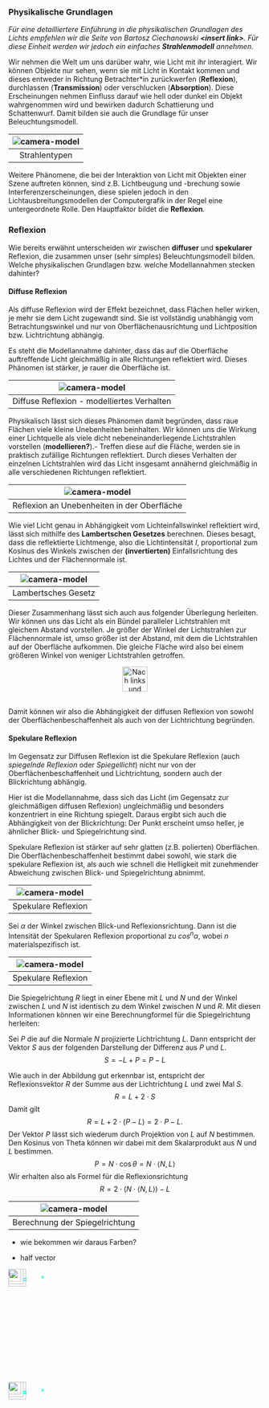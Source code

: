 ### Physikalische Grundlagen

*Für eine detailliertere Einführung in die physikalischen Grundlagen des Lichts empfehlen wir die Seite von Bartosz Ciechanowski **\<insert link\>**. Für diese Einheit werden wir jedoch ein einfaches **Strahlenmodell** annehmen.*

Wir nehmen die Welt um uns darüber wahr, wie Licht mit ihr interagiert. Wir können Objekte nur sehen, wenn sie mit Licht in Kontakt kommen und dieses entweder in Richtung Betrachter*in zurückwerfen (**Reflexion**), durchlassen (**Transmission**) oder verschlucken (**Absorption**). Diese Erscheinungen nehmen Einfluss darauf wie hell oder dunkel ein Objekt wahrgenommen wird und bewirken dadurch Schattierung und Schattenwurf. Damit bilden sie auch die Grundlage für unser Beleuchtungsmodell.

| ![camera-model](./ray_types.png?as=webp) |
| :--------------: |
| Strahlentypen |


Weitere Phänomene, die bei der Interaktion von Licht mit Objekten einer Szene auftreten können, sind z.B. Lichtbeugung und -brechung sowie Interferenzerscheinungen, diese spielen jedoch in den Lichtausbreitungsmodellen der Computergrafik in der Regel eine untergeordnete Rolle. Den Hauptfaktor bildet die **Reflexion**.

### Reflexion

Wie bereits erwähnt unterscheiden wir zwischen **diffuser** und **spekularer** Reflexion, die zusammen unser (sehr simples) Beleuchtungsmodell bilden.
Welche physikalischen Grundlagen bzw. welche Modellannahmen stecken dahinter?

#### Diffuse Reflexion
Als diffuse Reflexion wird der Effekt bezeichnet, dass Flächen heller wirken, je mehr sie dem Licht zugewandt sind.
Sie ist vollständig unabhängig vom Betrachtungswinkel und nur von Oberflächenausrichtung und Lichtposition bzw. Lichtrichtung abhängig.

Es steht die Modellannahme dahinter, dass das auf die Oberfläche auftreffende Licht gleichmäßig in alle Richtungen reflektiert wird. Dieses Phänomen ist stärker, je rauer die Oberfläche ist. 

| ![camera-model](./diffuse.png?as=webp) |
| :--------------: |
| Diffuse Reflexion - modelliertes Verhalten |

Physikalisch lässt sich dieses Phänomen damit begründen, dass raue Flächen viele kleine Unebenheiten beinhalten. Wir können uns die Wirkung einer Lichtquelle als viele dicht nebeneinanderliegende Lichtstrahlen vorstellen (**modellieren?**).- Treffen diese auf die Fläche, werden sie in praktisch zufällige Richtungen reflektiert. Durch dieses Verhalten der einzelnen Lichtstrahlen wird das Licht insgesamt annähernd gleichmäßig in alle verschiedenen Richtungen reflektiert.

| ![camera-model](./diffuse_zoom.png?as=webp) |
| :--------------: |
| Reflexion an Unebenheiten in der Oberfläche |

Wie viel Licht genau in Abhängigkeit vom Lichteinfallswinkel reflektiert wird, lässt sich mithilfe des **Lambertschen Gesetzes** berechnen.
Dieses besagt, dass die reflektierte Lichtmenge, also die Lichtintensität $I$, proportional zum Kosinus des Winkels zwischen der **(invertierten)** Einfallsrichtung des Lichtes und der Flächennormale ist.

| ![camera-model](./lambert.png?as=webp)|
| :--------------: |
| Lambertsches Gesetz |

Dieser Zusammenhang lässt sich auch aus folgender Überlegung herleiten. Wir können uns das Licht als ein Bündel paralleler Lichtstrahlen mit gleichem Abstand vorstellen. Je größer der Winkel der Lichtstrahlen zur Flächennormale ist, umso größer ist der Abstand, mit dem die Lichtstrahlen auf der Oberfläche aufkommen. Die gleiche Fläche wird also bei einem größeren Winkel von weniger Lichtstrahlen getroffen.
<div align="center">
    <canvas class="zdog-canvas" width="760" height="340"></canvas>
</div>

<div align="center">
    <img alt="Nach links und rechts ziehen, um Winkel zu ändern" src="./drag.png" height="50"/>
</div>
<br/>

Damit können wir also die Abhängigkeit der diffusen Reflexion von sowohl der Oberflächenbeschaffenheit als auch von der Lichtrichtung begründen.

#### Spekulare Reflexion
Im Gegensatz zur Diffusen Reflexion ist die Spekulare Reflexion (auch *spiegelnde Reflexion* oder *Spiegellicht*) nicht nur von der Oberflächenbeschaffenheit und Lichtrichtung, sondern auch der Blickrichtung abhängig.

Hier ist die Modellannahme, dass sich das Licht (im Gegensatz zur gleichmäßigen diffusen Reflexion) ungleichmäßig und besonders konzentriert in eine Richtung spiegelt. Daraus ergibt sich auch die Abhängigkeit von der Blickrichtung: Der Punkt erscheint umso heller, je ähnlicher Blick- und Spiegelrichtung sind.

Spekulare Reflexion ist stärker auf sehr glatten (z.B. polierten) Oberflächen. Die Oberflächenbeschaffenheit bestimmt dabei sowohl, wie stark die spekulare Reflexion ist, als auch wie schnell die Helligkeit mit zunehmender Abweichung zwischen Blick- und Spiegelrichtung abnimmt.

| ![camera-model](./specular.png?as=webp) |
| :--------------: |
| Spekulare Reflexion |

Sei $\alpha$ der Winkel zwischen Blick-und Reflexionsrichtung. Dann ist die Intensität der Spekularen Reflexion proportional zu $cos^n \alpha$, wobei $n$ materialspezifisch ist.

| ![camera-model](./specular_formula.png?as=webp) |
| :--------------: |
| Spekulare Reflexion |

Die Spiegelrichtung $R$ liegt in einer Ebene mit $L$ und $N$ und der Winkel zwischen $L$ und $N$ ist identisch zu dem Winkel zwischen $N$ und $R$. Mit diesen Informationen können wir eine Berechnungformel für die Spiegelrichtung herleiten:

Sei $P$ die auf die Normale $N$ projizierte Lichtrichtung $L$. Dann entspricht der Vektor $S$ aus der folgenden Darstellung der Differenz aus $P$ und $L$. $$S = -L + P = P - L$$

Wie auch in der Abbildung gut erkennbar ist, entspricht der Reflexionsvektor $R$ der Summe aus der Lichtrichtung $L$ und zwei Mal $S$.
$$R = L + 2\cdot S$$
Damit gilt $$R = L + 2\cdot (P-L) = 2\cdot P - L.$$
Der Vektor $P$ lässt sich wiederum durch Projektion von $L$ auf $N$ bestimmen.
Den Kosinus von Theta können wir dabei mit dem Skalarprodukt aus $N$ und $L$ bestimmen.
$$P = N\cdot \cos \theta = N \cdot \langle N, L\rangle$$
Wir erhalten also als Formel für die Reflexionsrichtung $$R = 2\cdot(N\cdot\langle N, L\rangle) - L$$

| ![camera-model](./specular_formula2.png?as=webp) |
| :--------------: |
| Berechnung der Spiegelrichtung|



 * wie bekommen wir daraus Farben?

* half vector
<div align="center" id = "canvasContainer" style = "position: relative; width:min(760px,100%)" width="760" height="340" >
    <svg class="zdog-canvas-half-vector" width="760" height="340">
    <div id = "theta" style = "position:absolute; top: 0"><img src = "theta.png" width = 35></div>
    <div id = "alpha" style = "position:absolute; top: 0"><img src = "alpha.png" width = 30></div>
    <div id = "normal" style = "position:absolute; top: 0; font-weight: 900"><b>N</b></div>
    <div id = "light" style = "position:absolute; top: 0; font-weight: 900; color:#d62ea7"><b>L</b></div>
    <div id = "reflection" style = "position:absolute; top: 0; font-weight: 900; color:#d62ea7"><b>R</b></div>
    <div id = "view" style = "position:absolute; top: 0; font-weight: 900; color:#0ceedb"><b>V</b></div>
    <div id = "alphaLabel" style = "position:absolute; top: 0; font-weight: 700; color:#0ceedb"><img src = "alpha.png" width = 25> = <div id = "alphaValue" style = "display: inline; color:#ffffff">123</div>°</div>
</svg>
</div>

<div align="center" id = "canvasHalfVectorContainer" style = "position: relative; width:min(760px,100%)" width="760" height="340" >
    <svg class="zdog-canvas-half-vector2" width="760" height="340">
    <div id = "theta2" style = "position:absolute; top: 0"><img src = "theta.png" width = 35></div>
    <div id = "alpha2" style = "position:absolute; top: 0"><img src = "alpha.png" width = 30></div>
    <div id = "normal2" style = "position:absolute; top: 0; font-weight: 900"><b>N</b></div>
    <div id = "light2" style = "position:absolute; top: 0; font-weight: 900; color:#d62ea7"><b>L</b></div>
    <!--<div id = "reflection2" style = "position:absolute; top: 0; font-weight: 900; color:#d62ea7"><b>R</b></div>-->
    <div id = "view2" style = "position:absolute; top: 0; font-weight: 900; color:#0ceedb"><b>V</b></div>
    <div id = "halfVector" style = "position:absolute; top: 0; font-weight: 900; color:#06776b"><b>H</b></div>
    <div id = "alphaLabel2" style = "position:absolute; top: 0; font-weight: 700; color:#0ceedb"><img src = "alpha.png" width = 25> = <div id = "alphaValue2" style = "display: inline; color:#ffffff">123</div>°</div>
</svg>
</div>

<!--<iframe src="https://codesandbox.io/embed/amazing-sun-27mwhg?fontsize=14&hidenavigation=1&theme=dark"
     style="width:100%; height:700px; border:0; border-radius: 4px; overflow:hidden;"
     title="amazing-sun-27mwhg"
     allow="accelerometer; ambient-light-sensor; camera; encrypted-media; geolocation; gyroscope; hid; microphone; midi; payment; usb; vr; xr-spatial-tracking"
     sandbox="allow-forms allow-modals allow-popups allow-presentation allow-same-origin allow-scripts"
     scrolling = "no"
   ></iframe>-->

